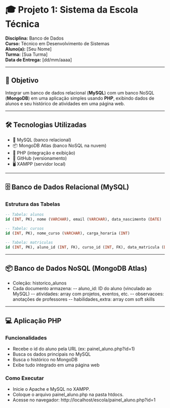 # 🎓 Projeto 1: Sistema da Escola Técnica

**Disciplina:** Banco de Dados  
**Curso:** Técnico em Desenvolvimento de Sistemas  
**Aluno(a):** [Seu Nome]  
**Turma:** [Sua Turma]  
**Data de Entrega:** [dd/mm/aaaa]  

---

## 🎯 Objetivo
Integrar um banco de dados relacional (**MySQL**) com um banco NoSQL (**MongoDB**) em uma aplicação simples usando **PHP**, exibindo dados de alunos e seu histórico de atividades em uma página web.

---

## 🛠️ Tecnologias Utilizadas
- 💾 MySQL (banco relacional)
- 📦 MongoDB Atlas (banco NoSQL na nuvem)
- 💬 PHP (integração e exibição)
- 🔗 GitHub (versionamento)
- 🖥️ XAMPP (servidor local)

---

## 🗄️ Banco de Dados Relacional (MySQL)

### Estrutura das Tabelas
```sql
-- Tabela: alunos
id (INT, PK), nome (VARCHAR), email (VARCHAR), data_nascimento (DATE)

-- Tabela: cursos
id (INT, PK), nome_curso (VARCHAR), carga_horaria (INT)

-- Tabela: matriculas
id (INT, PK), aluno_id (INT, FK), curso_id (INT, FK), data_matricula (DATE)
```

---

## 📦 Banco de Dados NoSQL (MongoDB Atlas)
- Coleção: historico_alunos
- Cada documento armazena:
-- aluno_id: ID do aluno (vinculado ao MySQL)
-- atividades: array com projetos, eventos, etc.
-- observacoes: anotações de professores
-- habilidades_extra: array com soft skills

---

## 💻 Aplicação PHP
### Funcionalidades
- Recebe o id do aluno pela URL (ex: painel_aluno.php?id=1)
- Busca os dados principais no MySQL
- Busca o histórico no MongoDB
- Exibe tudo integrado em uma página web

### Como Executar
- Inicie o Apache e MySQL no XAMPP.
- Coloque o arquivo painel_aluno.php na pasta htdocs.
- Acesse no navegador: http://localhost/escola/painel_aluno.php?id=1
